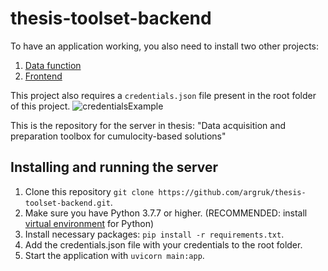 ﻿# thesis-toolset-backend

To have an application working, you also need to install two other projects:
1. [Data function](https://github.com/argruk/thesis-dashboard-data-function)
2. [Frontend](https://github.com/argruk/dashboard-frontend)

This project also requires a `credentials.json` file present in the root folder of this project.
![credentialsExample](https://github.com/argruk/thesis-toolset-backend/assets/36072338/52603aab-7b37-4a51-bf63-99ceed3795dd)


This is the repository for the server in thesis: "Data acquisition and preparation toolbox
for cumulocity-based solutions"

## Installing and running the server

1. Clone this repository `git clone https://github.com/argruk/thesis-toolset-backend.git`.
2. Make sure you have Python 3.7.7 or higher. (RECOMMENDED: install [virtual environment](https://packaging.python.org/en/latest/guides/installing-using-pip-and-virtual-environments/) for Python)
3. Install necessary packages: `pip install -r requirements.txt`.
4. Add the credentials.json file with your credentials to the root folder.
6. Start the application with `uvicorn main:app`.
